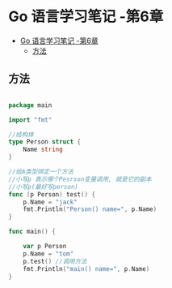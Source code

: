 # Go 语言学习笔记 -第6章

<!-- TOC -->

- [Go 语言学习笔记 -第6章](#go-%e8%af%ad%e8%a8%80%e5%ad%a6%e4%b9%a0%e7%ac%94%e8%ae%b0--%e7%ac%ac6%e7%ab%a0)
  - [方法](#%e6%96%b9%e6%b3%95)

<!-- /TOC -->

## 方法

```go

package main

import "fmt"

//结构体
type Person struct {
    Name string
}

//给A类型绑定一个方法
//小写p 表示哪个Pesrson变量调用, 就是它的副本
//小写p(最好写person)
func (p Person) test() {
    p.Name = "jack"
    fmt.Println("Person() name=", p.Name)
}

func main() {

    var p Person
    p.Name = "tom"
    p.test() //调用方法
    fmt.Println("main() name=", p.Name)
}

```